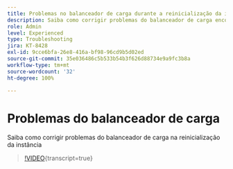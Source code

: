 ```yaml
---
title: Problemas no balanceador de carga durante a reinicialização da instância
description: Saiba como corrigir problemas do balanceador de carga encontrados durante a reinicialização da instância
role: Admin
level: Experienced
type: Troubleshooting
jira: KT-8428
exl-id: 9cce6bfa-26e8-416a-bf98-96cd9b5d02ed
source-git-commit: 35e036486c5b533b54b3f626d88734e9a9fc3b8a
workflow-type: tm+mt
source-wordcount: '32'
ht-degree: 100%

---
```


# Problemas do balanceador de carga

Saiba como corrigir problemas do balanceador de carga na reinicialização da instância
>[!VIDEO](https://video.tv.adobe.com/v/335984?quality=12&learn=on){transcript=true}
